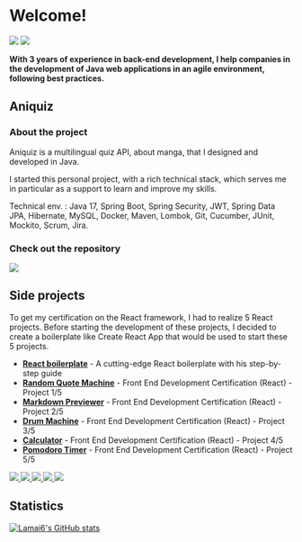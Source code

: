 # Welcome!

<a href="https://github.com/lamai6"><img src="https://komarev.com/ghpvc/?username=lamai6&color=201e35&style=for-the-badge&label=GH_VIEWS"/></a>
<a href="https://github.com/lamai6"><img src="https://img.shields.io/github/followers/lamai6?color=201e35&label=GH%20FOLLOWERS&logo=github&style=for-the-badge"/></a>
<!--
<a href="[WEBSITE]"><img src="https://img.shields.io/badge/WEBSITE-%23FF7139.svg?&style=for-the-badge&logo=firefox-browser&logoColor=white"></a>
<a href="[LINK_TO_PDF_RESUME]"><img src="https://img.shields.io/badge/Resume-%23E6676B.svg?&style=for-the-badge&logoColor=white"/></a>
<a href="[LINK_TO_LINKEDIN_PROFILE]"><img src="https://img.shields.io/badge/linkedin-%230077B5.svg?&style=for-the-badge&logo=linkedin&logoColor=white"/></a>
-->

**With 3 years of experience in back-end development, I help companies in the development of Java web applications in an agile environment, following best practices.**

## Aniquiz

### About the project

Aniquiz is a multilingual quiz API, about manga, that I designed and developed in Java.

I started this personal project, with a rich technical stack, which serves me in particular as a support to learn and improve my skills.

Technical env. : Java 17, Spring Boot, Spring Security, JWT, Spring Data JPA, Hibernate, MySQL, Docker, Maven, Lombok, Git, Cucumber, JUnit, Mockito, Scrum, Jira.

### Check out the repository

<a href="https://github.com/lamai6/aniquiz" target="_blank" rel="noopener">
  <img align="center" src="https://github-readme-stats.vercel.app/api/pin/?username=lamai6&repo=aniquiz&theme=rose_pine" />
</a>

## Side projects

To get my certification on the React framework, I had to realize 5 React projects. Before starting the development of these projects, I decided to create a boilerplate like Create React App that would be used to start these 5 projects.

- [**React boilerplate**](https://github.com/lamai6/react-app-starter) - A cutting-edge React boilerplate with his step-by-step guide
- [**Random Quote Machine**](https://github.com/lamai6/random-quote-machine) - Front End Development Certification (React) - Project 1/5
- [**Markdown Previewer**](https://github.com/lamai6/markdown-previewer) - Front End Development Certification (React) - Project 2/5
- [**Drum Machine**](https://github.com/lamai6/drum-machine) - Front End Development Certification (React) - Project 3/5
- [**Calculator**](https://github.com/lamai6/javascript-calculator) - Front End Development Certification (React) - Project 4/5
- [**Pomodoro Timer**](https://github.com/lamai6/25-5-clock) - Front End Development Certification (React) - Project 5/5

<a href="https://lamai6.github.io/random-quote-machine" target="_blank" rel="noopener">
  <img src="https://img.shields.io/badge/Demo_-_Quote_Machine-201e35?style=for-the-badge&labelColor=006c7f&logo=react&logoColor=white"/>
</a>
<a href="https://lamai6.github.io/markdown-previewer" target="_blank" rel="noopener">
  <img src="https://img.shields.io/badge/Demo_-_Markdown_Viewer-201e35?style=for-the-badge&labelColor=006c7f&logo=react&logoColor=white"/>
</a>
<a href="https://lamai6.github.io/drum-machine" target="_blank" rel="noopener">
  <img src="https://img.shields.io/badge/Demo_-_Drum_Machine-201e35?style=for-the-badge&labelColor=006c7f&logo=react&logoColor=white"/>
</a>
<a href="https://lamai6.github.io/javascript-calculator" target="_blank" rel="noopener">
  <img src="https://img.shields.io/badge/Demo_-_Calculator-201e35?style=for-the-badge&labelColor=006c7f&logo=react&logoColor=white"/>
</a>
<a href="https://lamai6.github.io/25-5-clock" target="_blank" rel="noopener">
  <img src="https://img.shields.io/badge/Demo_-_Pomodoro_Timer-201e35?style=for-the-badge&labelColor=006c7f&logo=react&logoColor=white"/>
</a>

## Statistics

[![Lamai6's GitHub stats](https://github-readme-stats.vercel.app/api?username=lamai6&show_icons=true&theme=rose_pine&count_private=true&hide=issues,contribs)](https://github.com/lamai6)
